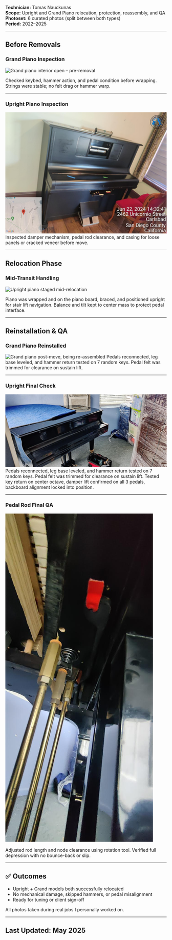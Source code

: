 **Technician:** Tomas Nauckunas  
**Scope:** Upright and Grand Piano relocation, protection, reassembly, and QA  
**Photoset:** 6 curated photos (split between both types)  
**Period:** 2022–2025

---

## Before Removals

### Grand Piano Inspection  
![Grand piano interior open – pre-removal](https://github.com/user-attachments/assets/9c8b90b1-6bb2-4e56-8724-cb49bd5efc30)

Checked keybed, hammer action, and pedal condition before wrapping. Strings were stable; no felt drag or hammer warp.

---

### Upright Piano Inspection  
![Upright piano checked before transport](https://github.com/tnauckunas/field-system-reinstall-log/blob/main/assets/piano_installs/2.%20upright_ready_for_wrap.jpg?raw=true) 
Inspected damper mechanism, pedal rod clearance, and casing for loose panels or cracked veneer before move.

---

## Relocation Phase

### Mid-Transit Handling  
![Upright piano staged mid-relocation](https://github.com/user-attachments/assets/8926d9c2-658b-43c8-a6ef-17d55dd1e976)

Piano was wrapped and on the piano board, braced, and positioned upright for stair lift navigation. Balance and tilt kept to center mass to protect pedal interface.

---

## Reinstallation & QA

### Grand Piano Reinstalled  
![Grand piano post-move, being re-assembled](https://github.com/tnauckunas/field-system-reinstall-log/blob/main/assets/piano_installs/4_grand_staged_for_reinstall.jpg?raw=true)
Pedals reconnected, leg base leveled, and hammer return tested on 7 random keys. Pedal felt was trimmed for clearance on sustain lift.

---

### Upright Final Check  
![Upright piano stabilized, pre-tuning](https://github.com/tnauckunas/field-system-reinstall-log/blob/main/assets/piano_installs/5.%20grand_pre_tuning.jpg?raw=true)
Pedals reconnected, leg base leveled, and hammer return tested on 7 random keys. Pedal felt was trimmed for clearance on sustain lift. Tested key return on center octave, damper lift confirmed on all 3 pedals, backboard alignment locked into position. 

---

### Pedal Rod Final QA  
![Close-up of upright pedal rod fitment](https://github.com/tnauckunas/field-system-reinstall-log/blob/main/assets/piano_installs/6.%20Pedal_rod_clearanc.jpg?raw=true)

Adjusted rod length and node clearance using rotation tool. Verified full depression with no bounce-back or slip.

---

## ✅ Outcomes

- Upright + Grand models both successfully relocated  
- No mechanical damage, skipped hammers, or pedal misalignment  
- Ready for tuning or client sign-off

All photos taken during real jobs I personally worked on.

---

## Last Updated: May 2025
